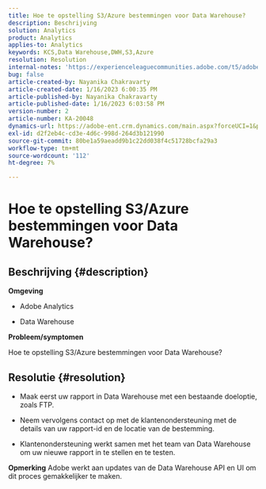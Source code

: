 ```yaml
---
title: Hoe te opstelling S3/Azure bestemmingen voor Data Warehouse?
description: Beschrijving
solution: Analytics
product: Analytics
applies-to: Analytics
keywords: KCS,Data Warehouse,DWH,S3,Azure
resolution: Resolution
internal-notes: 'https://experienceleaguecommunities.adobe.com/t5/adobe-analytics-ideas/amazon-s3-support-for-data-warehouse/idi-p/341037  Azure example: https://jira.corp.adobe.com/browse/AN-259530  S3 example: https://jira.corp.adobe.com/browse/AN-294769'
bug: false
article-created-by: Nayanika Chakravarty
article-created-date: 1/16/2023 6:00:35 PM
article-published-by: Nayanika Chakravarty
article-published-date: 1/16/2023 6:03:58 PM
version-number: 2
article-number: KA-20048
dynamics-url: https://adobe-ent.crm.dynamics.com/main.aspx?forceUCI=1&pagetype=entityrecord&etn=knowledgearticle&id=fd7de4a8-c795-ed11-aad1-6045bd006149
exl-id: d2f2eb4c-cd3e-4d6c-998d-264d3b121990
source-git-commit: 80be1a59aeadd9b1c22dd038f4c51728bcfa29a3
workflow-type: tm+mt
source-wordcount: '112'
ht-degree: 7%

---
```


# Hoe te opstelling S3/Azure bestemmingen voor Data Warehouse?

## Beschrijving {#description}


<b>Omgeving</b>

- Adobe Analytics

- Data Warehouse

<b>Probleem/symptomen</b>

Hoe te opstelling S3/Azure bestemmingen voor Data Warehouse?


## Resolutie {#resolution}


- Maak eerst uw rapport in Data Warehouse met een bestaande doeloptie, zoals FTP.

- Neem vervolgens contact op met de klantenondersteuning met de details van uw rapport-id en de locatie van de bestemming.

- Klantenondersteuning werkt samen met het team van Data Warehouse om uw nieuwe rapport in te stellen en te testen.

<b>Opmerking</b>
Adobe werkt aan updates van de Data Warehouse API en UI om dit proces gemakkelijker te maken.
